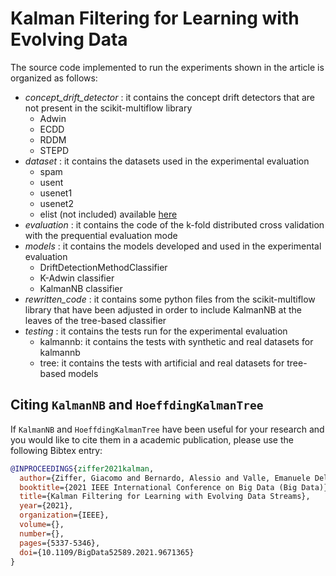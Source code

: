 # Kalman Filtering for Learning with Evolving Data


The source code implemented to run the experiments shown in the article is organized as follows:
- *concept_drift_detector* : it contains the concept drift detectors that are not present in the scikit-multiflow
library 
    - Adwin
    - ECDD
    - RDDM
    - STEPD
- *dataset* : it contains the datasets used in the experimental evaluation
    - spam
    - usent
    - usenet1
    - usenet2
    - elist (not included) available [here](http://mlkd.csd.auth.gr/concept_drift.html)
- *evaluation* : it contains the code of the k-fold distributed cross validation with the prequential evaluation mode
- *models* : it contains the models developed and used in the experimental evaluation
    - DriftDetectionMethodClassifier
    - K-Adwin classifier
    - KalmanNB classifier
- *rewritten_code* : it contains some python files from the scikit-multiflow library
that have been adjusted in order to include KalmanNB at the leaves of the tree-based classifier
- *testing* : it contains the tests run for the experimental evaluation
    - kalmannb: it contains the tests with synthetic and real datasets for kalmannb
    - tree: it contains the tests with artificial and real datasets for tree-based models

## Citing `KalmanNB` and `HoeffdingKalmanTree`

If `KalmanNB` and `HoeffdingKalmanTree` have been useful for your research and you would like to cite them in a academic publication, please use the following Bibtex entry:

```bibtex
@INPROCEEDINGS{ziffer2021kalman,
  author={Ziffer, Giacomo and Bernardo, Alessio and Valle, Emanuele Della and Bifet, Albert},
  booktitle={2021 IEEE International Conference on Big Data (Big Data)}, 
  title={Kalman Filtering for Learning with Evolving Data Streams}, 
  year={2021},
  organization={IEEE},
  volume={},
  number={},
  pages={5337-5346},
  doi={10.1109/BigData52589.2021.9671365}
}
```
